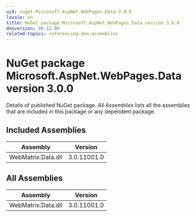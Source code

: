 ```yaml
---
uid: nuget-Microsoft.AspNet.WebPages.Data-3.0.0
locale: en
title: NuGet package Microsoft.AspNet.WebPages.Data version 3.0.0
dnnversion: 09.12.00
related-topics: referencing-dnn-assemblies
---
```


# NuGet package Microsoft.AspNet.WebPages.Data version 3.0.0
Details of published NuGet package.
*All Assemblies* lists all the assemblies that are included in this package or any dependent package.

## Included Assemblies

|Assembly|Version|
|---|---|
|WebMatrix.Data.dll|3.0.11001.0|

## All Assemblies

|Assembly|Version|
|---|---|
|WebMatrix.Data.dll|3.0.11001.0|

